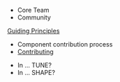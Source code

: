 <sbb-title level="1" text="How we work" class="page-title"></sbb-title>

<sbb-title level="2" text="Code of conduct"></sbb-title>

<sbb-title level="2" text="Who we are"></sbb-title>

- Core Team
- Community

<sbb-title level="2" text="Guiding Principles"></sbb-title>

[Guiding Principles](/guidelines/principles/)

<sbb-title level="2" text="Governance model"></sbb-title>

- Component contribution process
- [Contributing](/contributing/)

<sbb-title level="2" text="QA"></sbb-title>

- In ... TUNE?
- In ... SHAPE?

<sbb-title level="2" text="Metrics"></sbb-title>

<sbb-title level="2" text="What we are working on"></sbb-title>

<sbb-title level="2" text="Roadmap (Where we are going)"></sbb-title>
